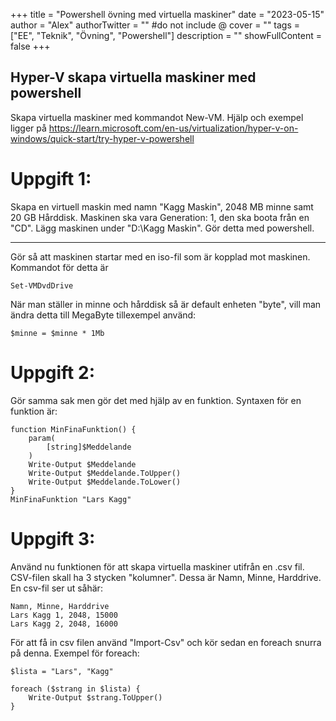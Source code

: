 +++
title = "Powershell övning med virtuella maskiner"
date = "2023-05-15"
author = "Alex"
authorTwitter = "" #do not include @
cover = ""
tags = ["EE", "Teknik", "Övning", "Powershell"]
description = ""
showFullContent = false
+++

Hyper-V skapa virtuella maskiner med powershell
---
Skapa virtuella maskiner med kommandot New-VM. Hjälp och exempel ligger på https://learn.microsoft.com/en-us/virtualization/hyper-v-on-windows/quick-start/try-hyper-v-powershell

# Uppgift 1:
Skapa en virtuell maskin med namn "Kagg Maskin", 2048 MB minne samt 20 GB Hårddisk. Maskinen ska vara Generation: 1, den ska boota från en "CD". Lägg maskinen under "D:\Kagg Maskin". Gör detta med powershell. 

***
Gör så att maskinen startar med en iso-fil som är kopplad mot maskinen. Kommandot för detta är 

    Set-VMDvdDrive

När man ställer in minne och hårddisk så är default enheten "byte", vill man ändra detta till MegaByte tillexempel använd:

    $minne = $minne * 1Mb

# Uppgift 2:
Gör samma sak men gör det med hjälp av en funktion. Syntaxen för en funktion är:

    function MinFinaFunktion() {  
        param(  
            [string]$Meddelande  
        )  
        Write-Output $Meddelande  
        Write-Output $Meddelande.ToUpper()  
        Write-Output $Meddelande.ToLower()
    }
    MinFinaFunktion "Lars Kagg"

<div style="page-break-after: always;"></div>

# Uppgift 3:
Använd nu funktionen för att skapa virtuella maskiner utifrån en .csv fil. CSV-filen skall ha 3 stycken "kolumner". Dessa är Namn, Minne, Harddrive.
En csv-fil ser ut såhär:

    Namn, Minne, Harddrive
    Lars Kagg 1, 2048, 15000
    Lars Kagg 2, 2048, 16000

För att få in csv filen använd "Import-Csv" och kör sedan en foreach snurra på denna. Exempel för foreach:

    $lista = "Lars", "Kagg" 

    foreach ($strang in $lista) {
        Write-Output $strang.ToUpper()
    }
